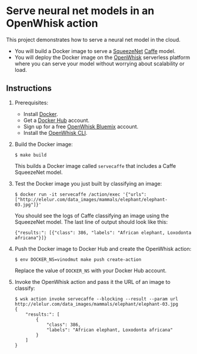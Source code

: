 # Serve neural net models in an OpenWhisk action

This project demonstrates how to serve a neural net model in the cloud.

- You will build a Docker image to serve a [SqueezeNet](https://github.com/DeepScale/SqueezeNet) [Caffe](http://caffe.berkeleyvision.org/) model.
- You will deploy the Docker image on the [OpenWhisk](https://github.com/openwhisk/openwhisk) serverless platform where you can serve your model without worrying about scalability or load.

## Instructions

1. Prerequisites:
   - Install [Docker](https://docs.docker.com/engine/getstarted/step_one/).
   - Get a [Docker Hub](https://hub.docker.com/) account.
   - Sign up for a free [OpenWhisk Bluemix](https://console.ng.bluemix.net/openwhisk/) account.
   - Install the [OpenWhisk CLI](https://console.ng.bluemix.net/openwhisk/learn/cli).

1. Build the Docker image:
   ```
   $ make build
   ```

   This builds a Docker image called `servecaffe` that includes a Caffe SqueezeNet model.

1. Test the Docker image you just built by classifying an image:
   ```
   $ docker run -it servecaffe /action/exec '{"urls":["http://elelur.com/data_images/mammals/elephant/elephant-03.jpg"]}'
   ```

   You should see the logs of Caffe classifying an image using the SqueezeNet model. The last line of output should look like this:
   ```
   {"results:": [{"class": 386, "labels": "African elephant, Loxodonta africana"}]}
   ```

1. Push the Docker image to Docker Hub and create the OpenWhisk action:
   ```
   $ env DOCKER_NS=vinodmut make push create-action
   ```
   Replace the value of `DOCKER_NS` with your Docker Hub account.


1. Invoke the OpenWhisk action and pass it the URL of an image to classify:
   ```
   $ wsk action invoke servecaffe --blocking --result --param url http://elelur.com/data_images/mammals/elephant/elephant-03.jpg
   {
       "results:": [
           {
               "class": 386,
               "labels": "African elephant, Loxodonta africana"
           }
       ]
   }
   ```


